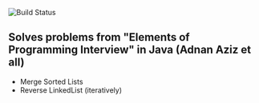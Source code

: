 ![Build Status](https://travis-ci.org/nawazish-github/elements-of-programming-interviews-java.svg?branch=master)

## Solves problems from "Elements of Programming Interview" in Java (Adnan Aziz et all)

- Merge Sorted Lists
- Reverse LinkedList (iteratively)